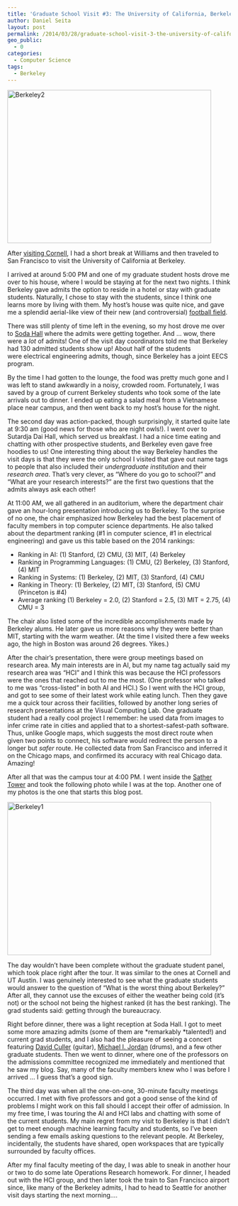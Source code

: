 ```yaml
---
title: 'Graduate School Visit #3: The University of California, Berkeley'
author: Daniel Seita
layout: post
permalink: /2014/03/28/graduate-school-visit-3-the-university-of-california-at-berkeley/
geo_public:
  - 0
categories:
  - Computer Science
tags:
  - Berkeley
---
```

[<img class="aligncenter size-large wp-image-1694" src="http://seitad.files.wordpress.com/2014/03/berkeley2.jpg?w=460" alt="Berkeley2" width="460" height="345" />][1]

After [visiting Cornell][2], I had a short break at Williams and then traveled to San Francisco to visit the University of California at Berkeley.

<!--more-->

I arrived at around 5:00 PM and one of my graduate student hosts drove me over to his house, where I would be staying at for the next two nights. I think Berkeley gave admits the option to reside in a hotel or stay with graduate students. Naturally, I chose to stay with the students, since I think one learns more by living with them. My host&#8217;s house was quite nice, and gave me a splendid aerial-like view of their new (and controversial) [football field][3].

There was still plenty of time left in the evening, so my host drove me over to [Soda Hall][4] where the admits were getting together. And &#8230; wow, there were a *lot* of admits! One of the visit day coordinators told me that Berkeley had 130 admitted students show up! About half of the students were electrical engineering admits, though, since Berkeley has a joint EECS program.

By the time I had gotten to the lounge, the food was pretty much gone and I was left to stand awkwardly in a noisy, crowded room. Fortunately, I was saved by a group of current Berkeley students who took some of the late arrivals out to dinner. I ended up eating a salad meal from a Vietnamese place near campus, and then went back to my host&#8217;s house for the night.

The second day was action-packed, though surprisingly, it started quite late at 9:30 am (good news for those who are night owls!). I went over to Sutardja Dai Hall, which served us breakfast. I had a nice time eating and chatting with other prospective students, and Berkeley even gave free hoodies to us! One interesting thing about the way Berkeley handles the visit days is that they were the only school I visited that gave out name tags to people that also included their *undergraduate institution* and their *research area*. That&#8217;s very clever, as &#8220;Where do you go to school?&#8221; and &#8220;What are your research interests?&#8221; are the first two questions that the admits always ask each other!

At 11:00 AM, we all gathered in an auditorium, where the department chair gave an hour-long presentation introducing us to Berkeley. To the surprise of no one, the chair emphasized how Berkeley had the best placement of faculty members in top computer science departments. He also talked about the department ranking (#1 in computer science, #1 in electrical engineering) and gave us this table based on the 2014 rankings:

  * Ranking in AI: (1) Stanford, (2) CMU, (3) MIT, (4) Berkeley
  * Ranking in Programming Languages: (1) CMU, (2) Berkeley, (3) Stanford, (4) MIT
  * Ranking in Systems: (1) Berkeley, (2) MIT, (3) Stanford, (4) CMU
  * Ranking in Theory: (1) Berkeley, (2) MIT, (3) Stanford, (5) CMU (Princeton is #4)
  * Average ranking (1) Berkeley = 2.0, (2) Stanford = 2.5, (3) MIT = 2.75, (4) CMU = 3

The chair also listed some of the incredible accomplishments made by Berkeley alums. He later gave us more reasons why they were better than MIT, starting with the warm weather. (At the time I visited there a few weeks ago, the high in Boston was around 26 degrees. Yikes.)

After the chair&#8217;s presentation, there were group meetings based on research area. My main interests are in AI, but my name tag actually said my research area was &#8220;HCI&#8221; and I think this was because the HCI professors were the ones that reached out to me the most. (One professor who talked to me was &#8220;cross-listed&#8221; in both AI and HCI.) So I went with the HCI group, and got to see some of their latest work while eating lunch. Then they gave me a quick tour across their facilities, followed by another long series of research presentations at the Visual Computing Lab. One graduate student had a really cool project I remember: he used data from images to infer crime rate in cities and applied that to a shortest-safest-path software. Thus, unlike Google maps, which suggests the most direct route when given two points to connect, his software would redirect the person to a longer but *safer* route. He collected data from San Francisco and inferred it on the Chicago maps, and confirmed its accuracy with real Chicago data. Amazing!

After all that was the campus tour at 4:00 PM. I went inside the [Sather Tower][5] and took the following photo while I was at the top. Another one of my photos is the one that starts this blog post.

[<img class="aligncenter size-large wp-image-1693" src="http://seitad.files.wordpress.com/2014/03/berkeley1.jpg?w=460" alt="Berkeley1" width="460" height="345" />][6]

The day wouldn&#8217;t have been complete without the graduate student panel, which took place right after the tour. It was similar to the ones at Cornell and UT Austin. I was genuinely interested to see what the graduate students would answer to the question of &#8220;What is the worst thing about Berkeley?&#8221; After all, they cannot use the excuses of either the weather being cold (it&#8217;s not) or the school not being the highest ranked (it has the best ranking). The grad students said: getting through the bureaucracy.

Right before dinner, there was a light reception at Soda Hall. I got to meet some more amazing admits (some of them are *remarkably *talented!) and current grad students, and I also had the pleasure of seeing a concert featuring [David Culler][7] (guitar), [Michael I. Jordan][8] (drums), and a few other graduate students. Then we went to dinner, where one of the professors on the admissions committee recognized me immediately and mentioned that he saw my blog. Say, many of the faculty members knew who I was before I arrived &#8230; I guess that&#8217;s a good sign.

The third day was when all the one-on-one, 30-minute faculty meetings occurred. I met with five professors and got a good sense of the kind of problems I might work on this fall should I accept their offer of admission. In my free time, I was touring the AI and HCI labs and chatting with some of the current students. My main regret from my visit to Berkeley is that I didn&#8217;t get to meet enough machine learning faculty and students, so I&#8217;ve been sending a few emails asking questions to the relevant people. At Berkeley, incidentally, the students have shared, open workspaces that are typically surrounded by faculty offices.

After my final faculty meeting of the day, I was able to sneak in another hour or two to do some late Operations Research homework. For dinner, I headed out with the HCI group, and then later took the train to San Francisco airport since, like many of the Berkeley admits, I had to head to Seattle for another visit days starting the next morning&#8230;.

 [1]: http://seitad.files.wordpress.com/2014/03/berkeley2.jpg
 [2]: http://seitad.wordpress.com/2014/03/27/graduate-school-visit-2-cornell-university/
 [3]: http://www.berkeleyside.com/2012/08/27/cal-memorial-stadium-unveiled-after-21-month-renovation/
 [4]: http://www.cs.berkeley.edu/~sequin/soda/soda.html
 [5]: http://en.wikipedia.org/wiki/Sather_Tower
 [6]: http://seitad.files.wordpress.com/2014/03/berkeley1.jpg
 [7]: http://www.cs.berkeley.edu/~culler/
 [8]: http://www.cs.berkeley.edu/~jordan/